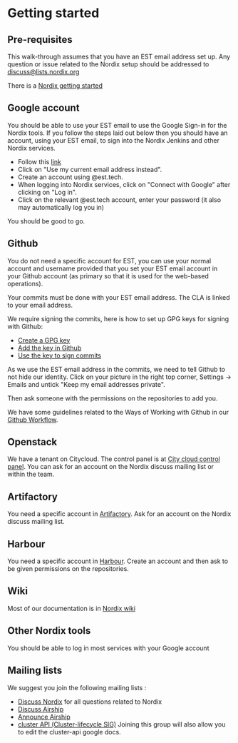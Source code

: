 # Getting started

## Pre-requisites

This walk-through assumes that you have an EST email address set up.
Any question or issue related to the Nordix setup should be addressed to
discuss@lists.nordix.org

There is a [Nordix getting started](https://wiki.nordix.org/display/DEV/Getting+Started)

## Google account

You should be able to use your EST email to use the Google Sign-in for the
Nordix tools. If you follow the steps laid out below then you should have an
account, using your EST email, to sign into the Nordix Jenkins and other Nordix
services.

* Follow this [link](https://accounts.google.com/signup/v2/webcreateaccount?hl=en&flowName=GlifWebSignIn&flowEntry=SignUp)
* Click on "Use my current email address instead".
* Create an account using <user>@est.tech.
* When logging into Nordix services, click on "Connect with Google" after
  clicking on "Log in".
* Click on the relevant @est.tech account, enter your password (it also may
  automatically log you in)

You should be good to go.

## Github

You do not need a specific account for EST, you can use your normal account and
username provided that you set your EST email account in your Github account
(as primary so that it is used for the web-based operations).

Your commits must be done with your EST email address. The CLA is linked to your
email address.

We require signing the commits, here is how to set up GPG keys for signing with
Github:
* [Create a GPG key](https://help.github.com/en/articles/generating-a-new-gpg-key)
* [Add the key in Github](https://help.github.com/en/articles/telling-git-about-your-signing-key)
* [Use the key to sign commits](https://help.github.com/en/articles/signing-commits)

As we use the EST email address in the commits, we need to tell Github to not
hide our identity. Click on your picture in the right top corner,
Settings -> Emails and untick "Keep my email addresses private".

Then ask someone with the permissions on the repositories to add you.

We have some guidelines related to the Ways of Working with Github in our
[Github Workflow](wow/github-workflow.md).

## Openstack

We have a tenant on Citycloud. The control panel is at
[City cloud control panel](https://citycontrolpanel.com). You can ask for an
account on the Nordix discuss mailing list or within the team.

## Artifactory

You need a specific account in [Artifactory](https://artifactory.nordix.org).
Ask for an account on the Nordix discuss mailing list.

## Harbour

You need a specific account in [Harbour](https://registry.nordix.org). Create an
account and then ask to be given permissions on the repositories.

## Wiki

Most of our documentation is in [Nordix wiki](https://wiki.nordix.org)

## Other Nordix tools

You should be able to log in most services with your Google account

## Mailing lists

We suggest you join the following mailing lists :

* [Discuss Nordix](https://lists.nordix.org/mailman/listinfo/discuss) for all
  questions related to Nordix
* [Discuss Airship](http://lists.airshipit.org/cgi-bin/mailman/listinfo/airship-discuss)
* [Announce Airship](http://lists.airshipit.org/cgi-bin/mailman/listinfo/airship-announce)
* [cluster API (Cluster-lifecycle SIG)](https://groups.google.com/forum/#!forum/kubernetes-sig-cluster-lifecycle)
  Joining this group will also allow you to edit the cluster-api google docs.
